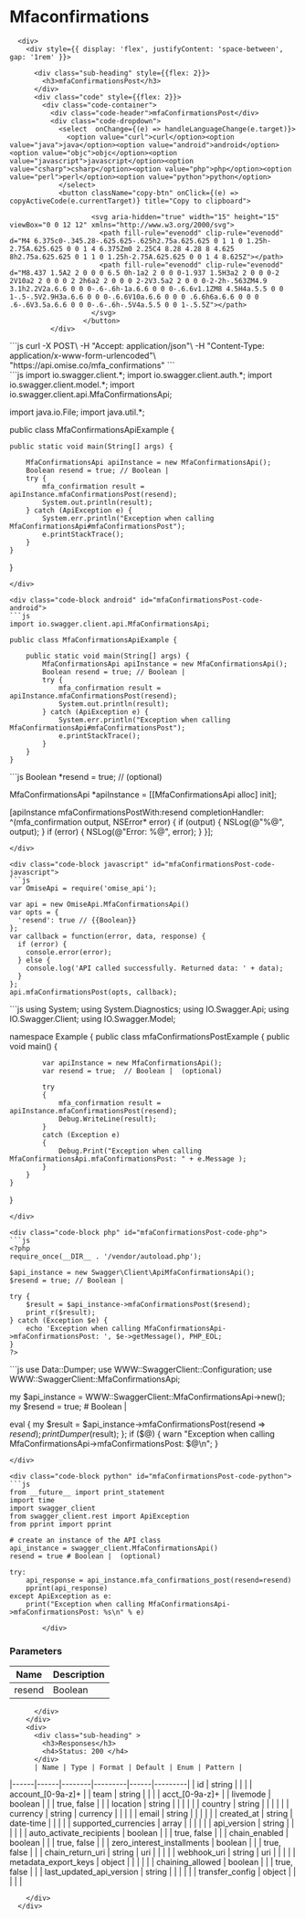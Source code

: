 # Mfaconfirmations


      <div>
        <div style={{ display: 'flex', justifyContent: 'space-between', gap: '1rem' }}>

          <div class="sub-heading" style={{flex: 2}}>
            <h3>mfaConfirmationsPost</h3>
          </div>
          <div class="code" style={{flex: 2}}>
            <div class="code-container">
              <div class="code-header">mfaConfirmationsPost</div>
              <div class="code-dropdown">
                <select  onChange={(e) => handleLanguageChange(e.target)}>
                  <option value="curl">curl</option><option value="java">java</option><option value="android">android</option><option value="objc">objc</option><option value="javascript">javascript</option><option value="csharp">csharp</option><option value="php">php</option><option value="perl">perl</option><option value="python">python</option>
                </select>
                <button className="copy-btn" onClick={(e) => copyActiveCode(e.currentTarget)} title="Copy to clipboard">

                        <svg aria-hidden="true" width="15" height="15" viewBox="0 0 12 12" xmlns="http://www.w3.org/2000/svg">
                          <path fill-rule="evenodd" clip-rule="evenodd" d="M4 6.375c0-.345.28-.625.625-.625h2.75a.625.625 0 1 1 0 1.25h-2.75A.625.625 0 0 1 4 6.375Zm0 2.25C4 8.28 4.28 8 4.625 8h2.75a.625.625 0 1 1 0 1.25h-2.75A.625.625 0 0 1 4 8.625Z"></path>
                          <path fill-rule="evenodd" clip-rule="evenodd" d="M8.437 1.5A2 2 0 0 0 6.5 0h-1a2 2 0 0 0-1.937 1.5H3a2 2 0 0 0-2 2V10a2 2 0 0 0 2 2h6a2 2 0 0 0 2-2V3.5a2 2 0 0 0-2-2h-.563ZM4.9 3.1h2.2V2a.6.6 0 0 0-.6-.6h-1a.6.6 0 0 0-.6.6v1.1ZM8 4.5H4a.5.5 0 0 1-.5-.5V2.9H3a.6.6 0 0 0-.6.6V10a.6.6 0 0 0 .6.6h6a.6.6 0 0 0 .6-.6V3.5a.6.6 0 0 0-.6-.6h-.5V4a.5.5 0 0 1-.5.5Z"></path>
                        </svg>
                      </button>
              </div>
              
<div class="code-block curl active" id="mfaConfirmationsPost-code-curl">
```js
curl -X POST\
-H "Accept: application/json"\
-H "Content-Type: application/x-www-form-urlencoded"\
"https://api.omise.co/mfa_confirmations"
```
</div>

<div class="code-block java" id="mfaConfirmationsPost-code-java">
```js
import io.swagger.client.*;
import io.swagger.client.auth.*;
import io.swagger.client.model.*;
import io.swagger.client.api.MfaConfirmationsApi;

import java.io.File;
import java.util.*;

public class MfaConfirmationsApiExample {

    public static void main(String[] args) {
        
        MfaConfirmationsApi apiInstance = new MfaConfirmationsApi();
        Boolean resend = true; // Boolean | 
        try {
            mfa_confirmation result = apiInstance.mfaConfirmationsPost(resend);
            System.out.println(result);
        } catch (ApiException e) {
            System.err.println("Exception when calling MfaConfirmationsApi#mfaConfirmationsPost");
            e.printStackTrace();
        }
    }
}
```
</div>

<div class="code-block android" id="mfaConfirmationsPost-code-android">
```js
import io.swagger.client.api.MfaConfirmationsApi;

public class MfaConfirmationsApiExample {

    public static void main(String[] args) {
        MfaConfirmationsApi apiInstance = new MfaConfirmationsApi();
        Boolean resend = true; // Boolean | 
        try {
            mfa_confirmation result = apiInstance.mfaConfirmationsPost(resend);
            System.out.println(result);
        } catch (ApiException e) {
            System.err.println("Exception when calling MfaConfirmationsApi#mfaConfirmationsPost");
            e.printStackTrace();
        }
    }
}
```
</div>

<div class="code-block objc" id="mfaConfirmationsPost-code-objc">
```js
Boolean *resend = true; //  (optional)

MfaConfirmationsApi *apiInstance = [[MfaConfirmationsApi alloc] init];

[apiInstance mfaConfirmationsPostWith:resend
              completionHandler: ^(mfa_confirmation output, NSError* error) {
                            if (output) {
                                NSLog(@"%@", output);
                            }
                            if (error) {
                                NSLog(@"Error: %@", error);
                            }
                        }];
```
</div>

<div class="code-block javascript" id="mfaConfirmationsPost-code-javascript">
```js
var OmiseApi = require('omise_api');

var api = new OmiseApi.MfaConfirmationsApi()
var opts = { 
  'resend': true // {{Boolean}} 
};
var callback = function(error, data, response) {
  if (error) {
    console.error(error);
  } else {
    console.log('API called successfully. Returned data: ' + data);
  }
};
api.mfaConfirmationsPost(opts, callback);
```
</div>

<div class="code-block csharp" id="mfaConfirmationsPost-code-csharp">
```js
using System;
using System.Diagnostics;
using IO.Swagger.Api;
using IO.Swagger.Client;
using IO.Swagger.Model;

namespace Example
{
    public class mfaConfirmationsPostExample
    {
        public void main()
        {

            var apiInstance = new MfaConfirmationsApi();
            var resend = true;  // Boolean |  (optional) 

            try
            {
                mfa_confirmation result = apiInstance.mfaConfirmationsPost(resend);
                Debug.WriteLine(result);
            }
            catch (Exception e)
            {
                Debug.Print("Exception when calling MfaConfirmationsApi.mfaConfirmationsPost: " + e.Message );
            }
        }
    }
}
```
</div>

<div class="code-block php" id="mfaConfirmationsPost-code-php">
```js
<?php
require_once(__DIR__ . '/vendor/autoload.php');

$api_instance = new Swagger\Client\ApiMfaConfirmationsApi();
$resend = true; // Boolean | 

try {
    $result = $api_instance->mfaConfirmationsPost($resend);
    print_r($result);
} catch (Exception $e) {
    echo 'Exception when calling MfaConfirmationsApi->mfaConfirmationsPost: ', $e->getMessage(), PHP_EOL;
}
?>
```
</div>

<div class="code-block perl" id="mfaConfirmationsPost-code-perl">
```js
use Data::Dumper;
use WWW::SwaggerClient::Configuration;
use WWW::SwaggerClient::MfaConfirmationsApi;

my $api_instance = WWW::SwaggerClient::MfaConfirmationsApi->new();
my $resend = true; # Boolean | 

eval { 
    my $result = $api_instance->mfaConfirmationsPost(resend => $resend);
    print Dumper($result);
};
if ($@) {
    warn "Exception when calling MfaConfirmationsApi->mfaConfirmationsPost: $@\n";
}
```
</div>

<div class="code-block python" id="mfaConfirmationsPost-code-python">
```js
from __future__ import print_statement
import time
import swagger_client
from swagger_client.rest import ApiException
from pprint import pprint

# create an instance of the API class
api_instance = swagger_client.MfaConfirmationsApi()
resend = true # Boolean |  (optional)

try: 
    api_response = api_instance.mfa_confirmations_post(resend=resend)
    pprint(api_response)
except ApiException as e:
    print("Exception when calling MfaConfirmationsApi->mfaConfirmationsPost: %s\n" % e)
```
</div>
            
            </div>
            
### Parameters

| Name | Description |
|------|-------------|
| resend | Boolean |

          </div>
        </div>
        <div>
          <div class="sub-heading" >
            <h3>Responses</h3>
            <h4>Status: 200 </h4>
          </div>
          | Name | Type | Format | Default | Enum | Pattern |
|------|------|--------|---------|------|---------|
| id | string |  |  |  | account_[0-9a-z]+ |
| team | string |  |  |  | acct_[0-9a-z]+ |
| livemode | boolean |  |  | true, false |  |
| location | string |  |  |  |  |
| country | string |  |  |  |  |
| currency | string | currency |  |  |  |
| email | string |  |  |  |  |
| created_at | string | date-time |  |  |  |
| supported_currencies | array |  |  |  |  |
| api_version | string |  |  |  |  |
| auto_activate_recipients | boolean |  |  | true, false |  |
| chain_enabled | boolean |  |  | true, false |  |
| zero_interest_installments | boolean |  |  | true, false |  |
| chain_return_uri | string | uri |  |  |  |
| webhook_uri | string | uri |  |  |  |
| metadata_export_keys | object |  |  |  |  |
| chaining_allowed | boolean |  |  | true, false |  |
| last_updated_api_version | string |  |  |  |  |
| transfer_config | object |  |  |  |  |

        </div>
      </div>

